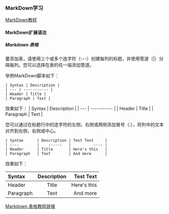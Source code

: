 ### MarkDown学习

[MarkDown教程](https://markdown.com.cn/)

#### MarkDown扩展语法

##### Markdown 表格

要添加表，请使用三个或多个连字符（---）创建每列的标题，并使用管道（|）分隔每列。您可以选择在表的任一端添加管道。

举例MarkDown脚本如下：
~~~
| Syntax | Description |
| --- | ----------- |
| Header | Title |
| Paragraph | Text |
~~~
效果如下：
| Syntax | Description |
| --- | ----------- |
| Header | Title |
| Paragraph | Text |


您可以通过在标题行中的连字符的左侧，右侧或两侧添加冒号（:），将列中的文本对齐到左侧，右侧或中心。

~~~
| Syntax      | Description | Test Text     |
| :---        |    :----:   |          ---: |
| Header      | Title       | Here's this   |
| Paragraph   | Text        | And more      |
~~~

效果如下：

| Syntax      | Description | Test Text     |
| :---        |    :----:   |          ---: |
| Header      | Title       | Here's this   |
| Paragraph   | Text        | And more      |

[Markdown 表格教程链接](https://markdown.com.cn/extended-syntax/tables.html)


